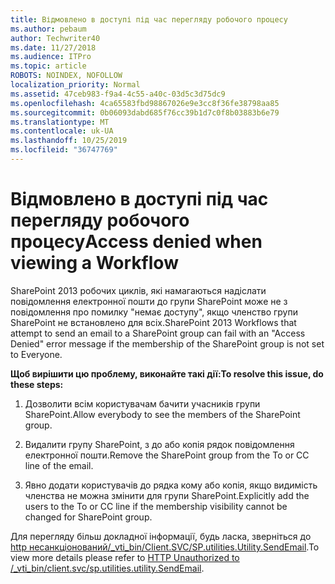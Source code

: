 ```yaml
---
title: Відмовлено в доступі під час перегляду робочого процесу
ms.author: pebaum
author: Techwriter40
ms.date: 11/27/2018
ms.audience: ITPro
ms.topic: article
ROBOTS: NOINDEX, NOFOLLOW
localization_priority: Normal
ms.assetid: 47ceb983-f9a4-4c55-a40c-03d5c3d75dc9
ms.openlocfilehash: 4ca65583fbd98867026e9e3cc8f36fe38798aa85
ms.sourcegitcommit: 0b06093dabd685f76cc39b1d7c0f8b03883b6e79
ms.translationtype: MT
ms.contentlocale: uk-UA
ms.lasthandoff: 10/25/2019
ms.locfileid: "36747769"
---
```

# <a name="access-denied-when-viewing-a-workflow"></a><span data-ttu-id="465b8-102">Відмовлено в доступі під час перегляду робочого процесу</span><span class="sxs-lookup"><span data-stu-id="465b8-102">Access denied when viewing a Workflow</span></span>

<span data-ttu-id="465b8-103">SharePoint 2013 робочих циклів, які намагаються надіслати повідомлення електронної пошти до групи SharePoint може не з повідомлення про помилку "немає доступу", якщо членство групи SharePoint не встановлено для всіх.</span><span class="sxs-lookup"><span data-stu-id="465b8-103">SharePoint 2013 Workflows that attempt to send an email to a SharePoint group can fail with an "Access Denied" error message if the membership of the SharePoint group is not set to Everyone.</span></span>
  
 <span data-ttu-id="465b8-104">**Щоб вирішити цю проблему, виконайте такі дії:**</span><span class="sxs-lookup"><span data-stu-id="465b8-104">**To resolve this issue, do these steps:**</span></span>
  
 1. <span data-ttu-id="465b8-105">Дозволити всім користувачам бачити учасників групи SharePoint.</span><span class="sxs-lookup"><span data-stu-id="465b8-105">Allow everybody to see the members of the SharePoint group.</span></span>
  
 2. <span data-ttu-id="465b8-106">Видалити групу SharePoint, з до або копія рядок повідомлення електронної пошти.</span><span class="sxs-lookup"><span data-stu-id="465b8-106">Remove the SharePoint group from the To or CC line of the email.</span></span>
  
 3. <span data-ttu-id="465b8-107">Явно додати користувачів до рядка кому або копія, якщо видимість членства не можна змінити для групи SharePoint.</span><span class="sxs-lookup"><span data-stu-id="465b8-107">Explicitly add the users to the To or CC line if the membership visibility cannot be changed for SharePoint group.</span></span>
  
<span data-ttu-id="465b8-108">Для перегляду більш докладної інформації, будь ласка, зверніться до [http несанкціонований/_vti_bin/Client.SVC/SP.utilities.Utility.SendEmail](https://go.microsoft.com/fwlink/?linkid=2044694&amp;clcid=0x409).</span><span class="sxs-lookup"><span data-stu-id="465b8-108">To view more details please refer to [HTTP Unauthorized to /_vti_bin/client.svc/sp.utilities.utility.SendEmail](https://go.microsoft.com/fwlink/?linkid=2044694&amp;clcid=0x409).</span></span>
  